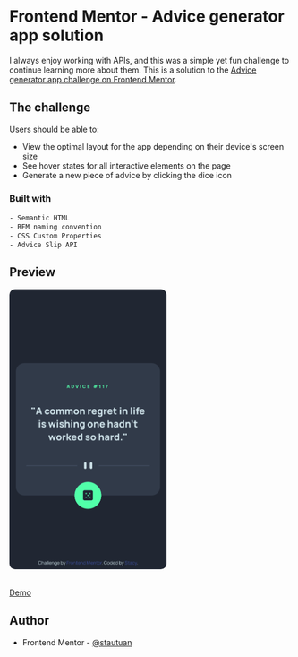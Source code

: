 # Frontend Mentor - Advice generator app solution

I always enjoy working with APIs, and this was a simple yet fun challenge to continue learning more about them. This is a solution to the [Advice generator app challenge on Frontend Mentor](https://www.frontendmentor.io/challenges/advice-generator-app-QdUG-13db).

## The challenge

Users should be able to:

- View the optimal layout for the app depending on their device's screen size
- See hover states for all interactive elements on the page
- Generate a new piece of advice by clicking the dice icon

### Built with

```
- Semantic HTML
- BEM naming convention
- CSS Custom Properties
- Advice Slip API
```

## Preview

<img src="./assets/preview/my-solution-m.png" height="500" style="border-radius:10px;margin-bottom:1rem;" />

[Demo](https://your-live-site-url.com)

## Author

- Frontend Mentor - [@stautuan](https://www.frontendmentor.io/profile/stautuan)
